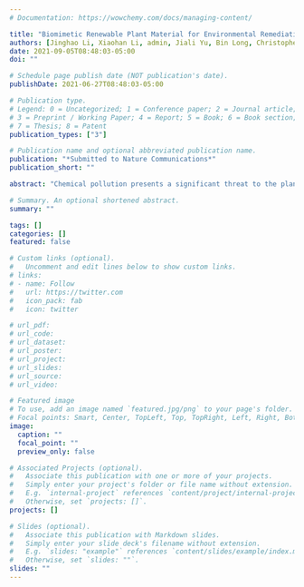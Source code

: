 ```yaml
---
# Documentation: https://wowchemy.com/docs/managing-content/

title: "Biomimetic Renewable Plant Material for Environmental Remediation"
authors: [Jinghao Li, Xiaohan Li, admin, Jiali Yu, Bin Long, Christopher Bakker, Bruce McCarl, Joshua Yuan, Susie Dai]
date: 2021-09-05T08:48:03-05:00
doi: ""

# Schedule page publish date (NOT publication's date).
publishDate: 2021-06-27T08:48:03-05:00

# Publication type.
# Legend: 0 = Uncategorized; 1 = Conference paper; 2 = Journal article;
# 3 = Preprint / Working Paper; 4 = Report; 5 = Book; 6 = Book section;
# 7 = Thesis; 8 = Patent
publication_types: ["3"]

# Publication name and optional abbreviated publication name.
publication: "*Submitted to Nature Communications*"
publication_short: ""

abstract: "Chemical pollution presents a significant threat to the planetary environment, ecosystems, and human health. Per- and polyfluoroalkyl substances (PFASs) are ubiquitous synthetic industrial chemicals that pose exposure health risks for all organisms. Here, we present a new concept of biomimetic plant material derived from renewable resources for in-situ microbial environmental remediation of pollutants. We modified and integrated the two most abundant agricultural residues, lignin, and cellulose, to 'reverse-engineer' the new material that mimics plant secondary cell wall structure and enables plant-microbial interactions. The results show that the biomimetic material serves as a highly effective sorbent and microbial feedstock to facilitate in-situ fungal biotransformation of persistent organic pollutants (POPs) PFAS. The new material reaches a record level of perfluorooctanoic acid (PFOA) adsorption capacity at 3529 mg/g and perfluorooctanesulfonic acid (PFOS) at 4151 mg/g. The PFAS enriched material further serves as a solid substrate to grow bioremediation microorganisms such as white-rot fungus Irpex lacteus, where the synthetic substrate derived from natural ingredients efficiently stimulates the microbial detoxification and degradation of POPs such as PFAS. Unlike traditional sorbents, the bioinspired new material adsorbs, enriches, and degrades the environmental contaminants in the same integrated system, presenting a tandem-in-time sequential remediation strategy. Furthermore, the biomimetic material brings lower environmental impacts as it can be biodegraded by microorganisms. We anticipate our biomimetic renewable material opens up a new direction for designing bioinspired materials as a sustainable technology to revolutionize the remediation invention, providing unique opportunities to produce low-cost bioreactors for pollutant remediation and sustainable synthetic chemical management."

# Summary. An optional shortened abstract.
summary: ""

tags: []
categories: []
featured: false

# Custom links (optional).
#   Uncomment and edit lines below to show custom links.
# links:
# - name: Follow
#   url: https://twitter.com
#   icon_pack: fab
#   icon: twitter

# url_pdf:
# url_code:
# url_dataset:
# url_poster:
# url_project:
# url_slides:
# url_source:
# url_video:

# Featured image
# To use, add an image named `featured.jpg/png` to your page's folder. 
# Focal points: Smart, Center, TopLeft, Top, TopRight, Left, Right, BottomLeft, Bottom, BottomRight.
image:
  caption: ""
  focal_point: ""
  preview_only: false

# Associated Projects (optional).
#   Associate this publication with one or more of your projects.
#   Simply enter your project's folder or file name without extension.
#   E.g. `internal-project` references `content/project/internal-project/index.md`.
#   Otherwise, set `projects: []`.
projects: []

# Slides (optional).
#   Associate this publication with Markdown slides.
#   Simply enter your slide deck's filename without extension.
#   E.g. `slides: "example"` references `content/slides/example/index.md`.
#   Otherwise, set `slides: ""`.
slides: ""
---
```

